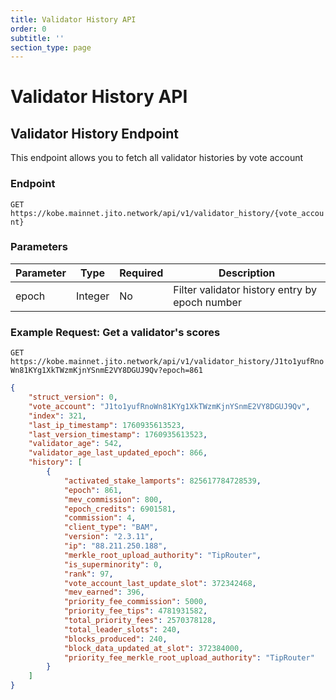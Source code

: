 ```yaml
---
title: Validator History API
order: 0
subtitle: ''
section_type: page
---
```


# Validator History API

## Validator History Endpoint

This endpoint allows you to fetch all validator histories by vote account

### Endpoint

`GET https://kobe.mainnet.jito.network/api/v1/validator_history/{vote_account}`

### Parameters

| Parameter    | Type    | Required | Description                                         |
| ------------ | ------- | -------- | --------------------------------------------------- |
| epoch        | Integer | No       | Filter validator history entry by epoch number      |


### Example Request: Get a validator's scores

`GET https://kobe.mainnet.jito.network/api/v1/validator_history/J1to1yufRnoWn81KYg1XkTWzmKjnYSnmE2VY8DGUJ9Qv?epoch=861`

```json
{
    "struct_version": 0,
    "vote_account": "J1to1yufRnoWn81KYg1XkTWzmKjnYSnmE2VY8DGUJ9Qv",
    "index": 321,
    "last_ip_timestamp": 1760935613523,
    "last_version_timestamp": 1760935613523,
    "validator_age": 542,
    "validator_age_last_updated_epoch": 866,
    "history": [
        {
            "activated_stake_lamports": 825617784728539,
            "epoch": 861,
            "mev_commission": 800,
            "epoch_credits": 6901581,
            "commission": 4,
            "client_type": "BAM",
            "version": "2.3.11",
            "ip": "88.211.250.188",
            "merkle_root_upload_authority": "TipRouter",
            "is_superminority": 0,
            "rank": 97,
            "vote_account_last_update_slot": 372342468,
            "mev_earned": 396,
            "priority_fee_commission": 5000,
            "priority_fee_tips": 4781931582,
            "total_priority_fees": 2570378128,
            "total_leader_slots": 240,
            "blocks_produced": 240,
            "block_data_updated_at_slot": 372384000,
            "priority_fee_merkle_root_upload_authority": "TipRouter"
        }
    ]
}
```
